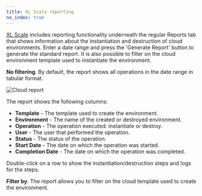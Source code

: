 ```yaml
---
title: XL Scale reporting
no_index: true
---
```


[XL Scale](/xl-deploy/concept/introduction-to-xl-scale.html) includes reporting functionality underneath the regular Reports tab that shows information about the instantiation and destruction of cloud environments. Enter a date range and press the 'Generate Report' button to generate the standard report. It is also possible to filter on the cloud environment template used to instantiate the environment.

**No filtering**. By default, the report shows all operations in the date range in tabular format.

![Cloud report](images/reports-cloud.png "Cloud activity in a date range report")

The report shows the following columns:

* **Template** - The template used to create the environment.
* **Environment** - The name of the created or destroyed environment.
* **Operation** - The operation executed: instantiate or destroy.
* **User** - The user that performed the operation.
* **Status** - The status of the operation.
* **Start Date** - The date on which the operation was started.
* **Completion Date** - The date on which the operation was completed.

Double-click on a row to show the instantiation/destruction steps and logs for the steps.

**Filter by**. The report allows you to filter on the cloud template used to create the environment.
